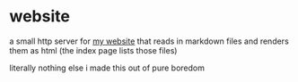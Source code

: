 # website

a small http server for [my website](http://atipls.com) that reads in markdown files and renders them as html
(the index page lists those files)

literally nothing else i made this out of pure boredom
